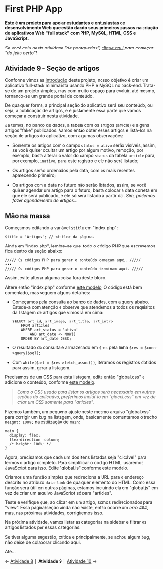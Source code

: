 
# First PHP App

**Este é um projeto para apoiar estudantes e entusiastas de desenvolvimento Web que estão dando seus primeiros passos na criação de aplicativos Web "full stack" com PHP, MySQL, HTML, CSS e JavaScript.**

*Se você caiu nesta atividade "de paraquedas", [clique aqui](https://github.com/Luferat/firstphpapp) para começar "do jeito certo"!*

## Atividade 9 - Seção de artigos

Conforme vimos na [introdução](https://github.com/Luferat/firstphpapp) deste projeto, nosso objetivo é criar um aplicativo full-stack minimalista usando PHP e MySQL no back-end. Trata-se de um projeto simples, mas com muito espaço para evoluir, até mesmo, tornando-se um grande portal de conteúdo.

De qualquer forma, a principal seção do aplicativo será seu conteúdo, ou seja, a publicação de artigos, e é justamente essa parte que vamos começar a construir nesta atividade.

Já temos, no banco de dados, a tabela com os artigos (article) e alguns artigos "fake" publicados. Vamos então obter esses artigos e listá-los na seção de artigos do aplicativo, com algumas observações:

- Somente os artigos com o campo `status = ativo` serão visíveis, assim, se você quiser ocultar um artigo por algum motivo, remoção, por exemplo, basta alterar o valor do campo `status` da tabela `article` para, por exemplo, `inativo`, para este registro e ele não será listado;


- Os artigos serão ordenados pela data, com os mais recentes aparecendo primeiro; 

- Os artigos com a data no futuro não serão listados, assim, se você quiser agendar um artigo para o futuro, basta colocar a data correta em que ele será publicado, e ele só será listado à partir daí. *Sim, podemos fazer agendamento de artigos...*

## Mão na massa

Começamos editando a variável `$title` em "index.php":

    $title = 'Artigos'; // <title> da página.

Ainda em "index.php", lembre-se que, todo o código PHP que escrevemos fica dentro da seção abaixo:

    ///// Os códigos PHP para gerar o conteúdo começam aqui. /////
    •••
    ///// Os códigos PHP para gerar o conteúdo terminam aqui. /////

Assim, evite alterar alguma coisa fora deste bloco.

Altere então "index.php" conforme [este modelo](https://raw.githubusercontent.com/Luferat/firstphpapp/Atividade_09/index.php). O código está bem comentado, mas seguem alguns detalhes:

- Começamos pela consulta ao banco de dados, com a query abaixo. Estude-a com atenção e observe que atendemos a todos os requisitos da listagem de artigos que vimos lá em cima:

	  SELECT art_id, art_image, art_title, art_intro 
	      FROM articles
	      WHERE art_status = 'ativo'
              AND art_date <= NOW()
	      ORDER BY art_date DESC;

- O resultado da consulta é armazenado em `$res` pela linha `$res = $conn->query($sql)`;

- Com `while($art = $res->fetch_assoc())`, iteramos os registros obtidos para  assim, gerar a listagem.

Precisamos de um CSS para esta listagem, edite então "global.css" e adicione o conteúdo, conforme [este modelo](https://raw.githubusercontent.com/Luferat/firstphpapp/Atividade_09/global.css).

> *Como o CSS usado para listar os artigos será necessário em outras seções do aplicativo, preferimos incluí-lo em "glocal.css" em vez de criar um CSS somente para "articles".*

Fizemos também, um pequeno ajuste neste mesmo arquivo "global.css" para corrigir um *bug* na listagem, onde, basicamente comentamos o trecho `height: 100%;` na estilização de `main`:

	main {
	  display: flex;
	  flex-direction: column;
	  /* height: 100%; */
	}

Agora, precisamos que cada um dos itens listados seja "clicável" para lermos o artigo completo. Para simplificar o código HTML, usaremos JavaScript para isso. Edite "global.js" conforme [este modelo](https://raw.githubusercontent.com/Luferat/firstphpapp/Atividade_09/global.js).

Criamos uma função simples que redireciona a URL para o endereço descrito no atributo `data-link` de qualquer elemento do HTML. Como essa função será útil em outras páginas, estamos incluindo ela em "global.js" em vez de criar um arquivo JavaScript só para "articles".

Teste e verifique que, ao clicar em um artigo, somos redirecionados para "view". Essa página/seção ainda não existe, então ocorre um *erro 404*, mas, nas próximas atividades, corrigiremos isso. 

Na próxima atividade, vamos listar as categorias na sidebar e filtrar os artigos listados por essas categorias. 

Se tiver alguma sugestão, crítica e principalmente, se achou algum bug, não deixe de colaborar [clicando aqui](https://github.com/Luferat/firstphpapp/issues).

Até...

← [Atividade 8](https://github.com/Luferat/firstphpapp/tree/Atividade_08) │ **Atividade 9** │ [Atividade 10](https://github.com/Luferat/firstphpapp/tree/Atividade_10) →